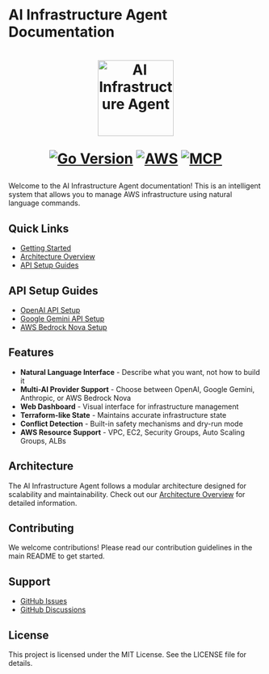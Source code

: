 # AI Infrastructure Agent Documentation

<h1 align="center" style="border-bottom: none">
    <img alt="AI Infrastructure Agent" src="images/ai-infrastructure-agent.svg" width="150" height="150" />

[![Go Version](https://img.shields.io/badge/Go-1.24.2+-00ADD8?style=for-the-badge&logo=go)](https://golang.org/)
[![AWS](https://img.shields.io/badge/AWS-Cloud-FF9900?style=for-the-badge&logo=amazon-aws)](https://aws.amazon.com/)
[![MCP](https://img.shields.io/badge/Protocol-MCP-purple?style=for-the-badge)](https://modelcontextprotocol.io/)
</h1>

Welcome to the AI Infrastructure Agent documentation! This is an intelligent system that allows you to manage AWS infrastructure using natural language commands.

## Quick Links

- [Getting Started](/getting-started.md)
- [Architecture Overview](/architecture/architecture-overview.md)
- [API Setup Guides](#api-setup-guides)

## API Setup Guides

- [OpenAI API Setup](/api-key-setup/openai-api-setup.md)
- [Google Gemini API Setup](/api-key-setup/gemini-api-setup.md) 
- [AWS Bedrock Nova Setup](/api-key-setup/aws-bedrock-nova-setup.md)

## Features

- **Natural Language Interface** - Describe what you want, not how to build it
- **Multi-AI Provider Support** - Choose between OpenAI, Google Gemini, Anthropic, or AWS Bedrock Nova
- **Web Dashboard** - Visual interface for infrastructure management
- **Terraform-like State** - Maintains accurate infrastructure state
- **Conflict Detection** - Built-in safety mechanisms and dry-run mode
- **AWS Resource Support** - VPC, EC2, Security Groups, Auto Scaling Groups, ALBs

## Architecture

The AI Infrastructure Agent follows a modular architecture designed for scalability and maintainability. Check out our [Architecture Overview](/architecture/architecture-overview.md) for detailed information.

## Contributing

We welcome contributions! Please read our contribution guidelines in the main README to get started.

## Support

- [GitHub Issues](https://github.com/VersusControl/ai-infrastructure-agent/issues)
- [GitHub Discussions](https://github.com/VersusControl/ai-infrastructure-agent/discussions)

## License

This project is licensed under the MIT License. See the LICENSE file for details.